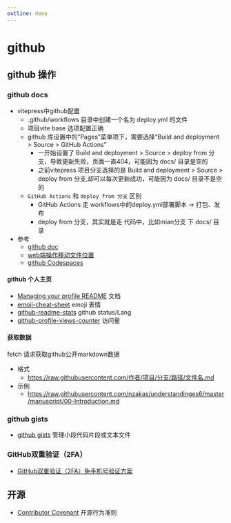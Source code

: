 ```yaml
---
outline: deep
---
```

# github
## github 操作
### github docs
- vitepress中github配置
  - .github/workflows 目录中创建一个名为 deploy.yml 的文件
  - 项目vite base 选项配置正确
  - github 库设置中的“Pages”菜单项下，需要选择“Build and deployment > Source > GitHub Actions”
    - 一开始设置了 Build and deployment > Source > deploy from 分支，导致更新失败，页面一直404，可能因为 docs/ 目录是空的
    - 之前vitepress 项目分支选择的是 Build and deployment > Source > deploy from 分支,却可以每次更新成功，可能因为 docs/ 目录不是空的
  - `GitHub Actions` 和 `deploy from 分支` 区别
    - GitHub Actions 走 workflows中的deploy.yml部署脚本 -> 打包、发布
    - deploy from 分支，其实就是走 代码中，比如mian分支 下 docs/ 目录
- 参考
  - [github doc](https://docs.github.com/zh/get-started)
  - [web端操作移动文件位置 ](https://docs.github.com/zh/repositories/working-with-files/managing-files/moving-a-file-to-a-new-location)
  - [github Codespaces](https://docs.github.com/en/codespaces/quickstart)

#### github 个人主页
- [Managing your profile README](https://docs.github.com/en/account-and-profile/setting-up-and-managing-your-github-profile/customizing-your-profile/managing-your-profile-readme) 文档
- [emoji-cheat-sheet](https://www.webfx.com/tools/emoji-cheat-sheet/) emoji 表情
- [github-readme-stats](https://github.com/anuraghazra/github-readme-stats/blob/master/docs/readme_cn.md) github status/Lang
- [github-profile-views-counter](https://github.com/antonkomarev/github-profile-views-counter?tab=readme-ov-file) 访问量
#### 获取数据
fetch 请求获取github公开markdown数据
- 格式
  - https://raw.githubusercontent.com/作者/项目/分支/路径/文件名.md
- 示例
  - https://raw.githubusercontent.com/nzakas/understandinges6/master/manuscript/00-Introduction.md

### github gists
- [github gists](https://gist.github.com/discover) 管理小段代码片段或文本文件

### GitHub双重验证（2FA）
- [GitHub双重验证（2FA）免手机号验证方案](https://juejin.cn/post/7293786856063434761)

## 开源
- [Contributor Covenant](https://www.contributor-covenant.org/) 开源行为准则
